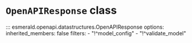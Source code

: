 # **`OpenAPIResponse`** class

::: esmerald.openapi.datastructures.OpenAPIResponse
    options:
        inherited_members: false
        filters:
        - "!^model_config"
        - "!^validate_model"
